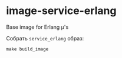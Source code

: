 # image-service-erlang

Base image for Erlang µ's

Собрать `service_erlang` образ:

```
make build_image
```
